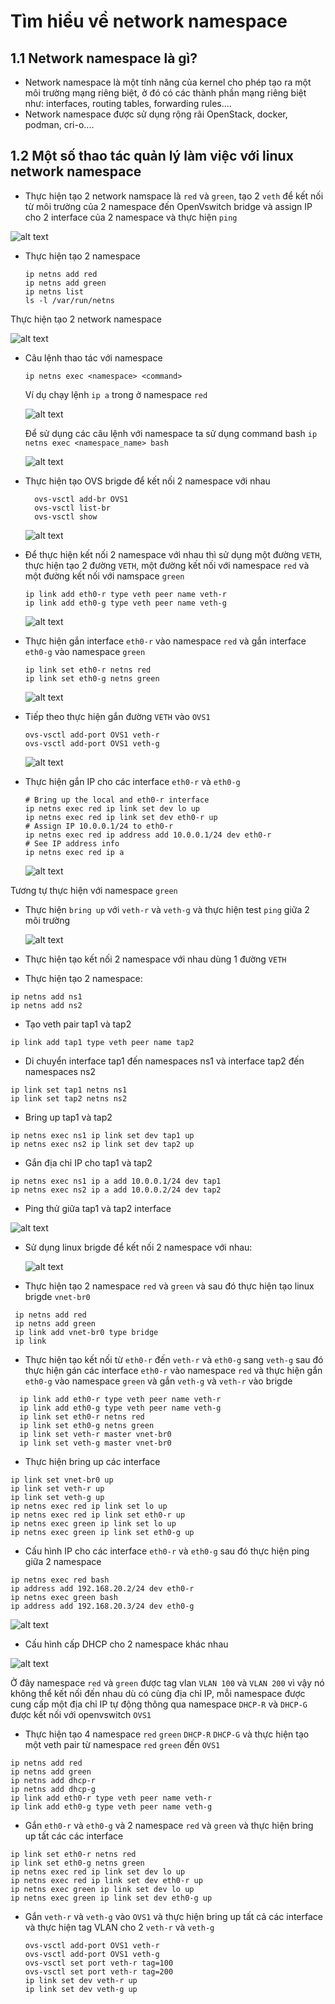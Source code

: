# Tìm hiểu về network namespace
## 1.1 Network namespace là gì?
- Network namespace là một tính năng của kernel cho phép tạo ra một môi trường mạng riêng biệt, ở đó có các thành phần mạng riêng biệt như: interfaces, routing tables, forwarding rules....
- Network namespace được sử dụng rộng rãi OpenStack, docker, podman, cri-o....
## 1.2 Một số thao tác quản lý làm việc với linux network namespace
- Thực hiện tạo 2 network namspace là `red` và `green`, tạo 2 `veth` để kết nối từ môi trường của 2 namespace đến OpenVswitch bridge và assign IP cho 2 interface của 2 namespace và thực hiện `ping`

 ![alt text](image/network_namespace10.png)  

 + Thực hiện tạo 2 namespace
   ```
   ip netns add red
   ip netns add green
   ip netns list
   ls -l /var/run/netns
   ```
  Thực hiện tạo 2 network namespace

  ![alt text](image/network_namespace1.png)

 + Câu lệnh thao tác với namespace 
   ```
   ip netns exec <namespace> <command>
   ```
   Ví dụ chạy lệnh `ip a` trong ở namespace `red`

   ![alt text](image/network_namespace2.png)

   Để sử dụng các câu lệnh với namespace ta sử dụng command bash `ip netns exec <namespace_name> bash`

   ![alt text](image/network_namespace3.png)

 + Thực hiện tạo OVS brigde để kết nối 2 namespace với nhau
   ```
     ovs-vsctl add-br OVS1
     ovs-vsctl list-br
     ovs-vsctl show
   ```
   ![alt text](image/network_namespace4.png)

 + Để thực hiện kết nối 2 namespace với nhau thì sử dụng một đường `VETH`, thực hiện tạo 2 đường `VETH`, một đường kết nối với namespace `red` và một đường kết nối với namspace `green`

   ```
   ip link add eth0-r type veth peer name veth-r
   ip link add eth0-g type veth peer name veth-g
   ``` 
    ![alt text](image/network_namespace5.png)

 + Thực hiện gắn interface `eth0-r` vào namespace `red` và gắn interface `eth0-g` vào namespace `green`
   ```
   ip link set eth0-r netns red
   ip link set eth0-g netns green
   ``` 
   ![alt text](image/network_namespace6.png)

 + Tiếp theo thực hiện gắn đường `VETH` vào `OVS1` 
   ```
   ovs-vsctl add-port OVS1 veth-r
   ovs-vsctl add-port OVS1 veth-g
   ```
   ![alt text](image/network_namespace7.png)

 + Thực hiện gắn IP cho các interface `eth0-r` và `eth0-g`
   ```
   # Bring up the local and eth0-r interface
   ip netns exec red ip link set dev lo up
   ip netns exec red ip link set dev eth0-r up
   # Assign IP 10.0.0.1/24 to eth0-r
   ip netns exec red ip address add 10.0.0.1/24 dev eth0-r
   # See IP address info
   ip netns exec red ip a
   ```
   ![alt text](image/network_namespace8.png)

 Tương tự thực hiện với namespace `green`

 + Thực hiện `bring up` với `veth-r` và `veth-g` và thực hiện test `ping` giữa 2 môi trường

   ![alt text](image/network_namespace9.png)

- Thực hiện tạo kết nối 2 namespace với nhau dùng 1 đường `VETH`

 + Thực hiện tạo 2 namespace:
  ```
  ip netns add ns1
  ip netns add ns2
  ```
 + Tạo veth pair tap1 và tap2

  ```
  ip link add tap1 type veth peer name tap2
  ```
 + Di chuyển interface tap1 đến namespaces ns1 và interface tap2 đến namespaces ns2
  
  ```
  ip link set tap1 netns ns1 
  ip link set tap2 netns ns2
  ```
 + Bring up tap1 và tap2

  ```
  ip netns exec ns1 ip link set dev tap1 up
  ip netns exec ns2 ip link set dev tap2 up
  ```
 + Gắn địa chỉ IP cho tap1 và tap2
  
  ```
  ip netns exec ns1 ip a add 10.0.0.1/24 dev tap1
  ip netns exec ns2 ip a add 10.0.0.2/24 dev tap2
  ```
 + Ping thử giữa tap1 và tap2 interface

  ![alt text](image/network_namespace11.png)

- Sử dụng linux brigde để kết nối 2 namespace với nhau: 
  
  ![alt text](image/network_namespace12.png)

 + Thực hiện tạo 2 namespace `red` và `green` và sau đó thực hiện tạo linux brigde `vnet-br0`

  ```
   ip netns add red 
   ip netns add green
   ip link add vnet-br0 type bridge
   ip link
  ```
 + Thực hiện tạo kết nối từ `eth0-r` đến `veth-r` và `eth0-g` sang `veth-g` sau đó thực hiện gán các interface `eth0-r` vào namespace `red` và thực hiện gắn `eth0-g` vào  namespace `green` và gắn `veth-g` và `veth-r` vào brigde

 ```
   ip link add eth0-r type veth peer name veth-r
   ip link add eth0-g type veth peer name veth-g
   ip link set eth0-r netns red
   ip link set eth0-g netns green
   ip link set veth-r master vnet-br0
   ip link set veth-g master vnet-br0
 ```
 + Thực hiện bring up các interface 

  ```
  ip link set vnet-br0 up
  ip link set veth-r up
  ip link set veth-g up
  ip netns exec red ip link set lo up
  ip netns exec red ip link set eth0-r up
  ip netns exec green ip link set lo up
  ip netns exec green ip link set eth0-g up
  ```
 + Cấu hình IP cho các interface `eth0-r` và `eth0-g` sau đó thực hiện ping giữa 2 namespace
  
  ```
  ip netns exec red bash
  ip address add 192.168.20.2/24 dev eth0-r
  ip netns exec green bash
  ip address add 192.168.20.3/24 dev eth0-g
  ```
   ![alt text](image/network_namespace13.png)

- Cấu hình cấp DHCP cho 2 namespace khác nhau

 ![alt text](image/network_namespace14.png)
 
 Ở đây namespace `red` và `green` được tag vlan `VLAN 100` và `VLAN 200` vì vậy nó không thể kết nối đến nhau dù có cùng địa chỉ IP, mỗi namespace được cung cấp một địa chỉ IP tự động thông qua namespace `DHCP-R` và `DHCP-G` được kết nối với openvswitch `OVS1`

 + Thực hiện tạo 4 namespace `red` `green` `DHCP-R` `DHCP-G` và thực hiện tạo một veth pair từ namespace `red` `green` đến `OVS1`
  
  ```
  ip netns add red
  ip netns add green
  ip netns add dhcp-r
  ip netns add dhcp-g
  ip link add eth0-r type veth peer name veth-r
  ip link add eth0-g type veth peer name veth-g
  ```
 + Gắn `eth0-r` và `eth0-g` và 2 namespace `red` và `green` và thực hiện bring up tất các các interface
 
  ```
  ip link set eth0-r netns red
  ip link set eth0-g netns green
  ip netns exec red ip link set dev lo up
  ip netns exec red ip link set dev eth0-r up
  ip netns exec green ip link set dev lo up
  ip netns exec green ip link set dev eth0-g up
  ```
 
 + Gắn `veth-r` và `veth-g` vào `OVS1` và thực hiện bring up tất cả các interface và thực hiện tag VLAN cho 2 `veth-r` và `veth-g`
  
   ```
   ovs-vsctl add-port OVS1 veth-r
   ovs-vsctl add-port OVS1 veth-g
   ovs-vsctl set port veth-r tag=100
   ovs-vsctl set port veth-r tag=200
   ip link set dev veth-r up
   ip link set dev veth-g up
   ```
    





 










